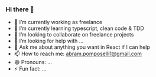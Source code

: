 ### Hi there 👋

- 🔭 I’m currently working as freelance
- 🌱 I’m currently learning typescript, clean code & TDD
- 👯 I’m looking to collaborate on freelance projects
- 🤔 I’m looking for help with ...
- 💬 Ask me about anything you want in React if I can help
- 📫 How to reach me: abram.pomposelli1@gmail.com
- 😄 Pronouns: ...
- ⚡ Fun fact: ...

